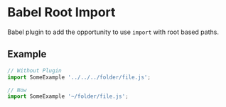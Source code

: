 # Babel Root Import
Babel plugin to add the opportunity to use `import` with root based paths.

## Example
```javascript
// Without Plugin
import SomeExample '../../../folder/file.js';

// Now
import SomeExample '~/folder/file.js';
```

